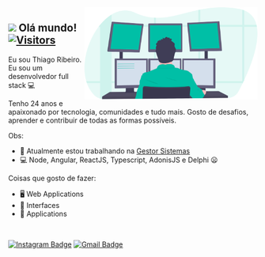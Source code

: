 <img align="right" src="https://raw.githubusercontent.com/lemesBr/lemesBr/06150644e60d484f4bcb4c84435cd86d518a4b53/undraw_programming_2svr.svg" width="350"/>

## <img src="https://media.giphy.com/media/hvRJCLFzcasrR4ia7z/giphy.gif" width="30px"> Olá mundo! [![Visitors](https://visitor-badge.glitch.me/badge?page_id=github/anajuliabit)](https://github.com/anajuliabit)
Eu sou Thiago Ribeiro.
Eu sou um desenvolvedor full stack :computer:

Tenho 24 anos e apaixonado por tecnologia, comunidades e tudo mais. Gosto de desafios, aprender e contribuir de todas as formas possíveis.

Obs:
- 🥰 Atualmente estou trabalhando na [Gestor Sistemas](https://gestorsistemas.com/)
- 💻 Node, Angular, ReactJS, Typescript, AdonisJS e Delphi 😦

Coisas que gosto de fazer:
- 🖥 Web Applications
- 🎨 Interfaces
- 📱 Applications
<br/>

[![Instagram Badge](https://img.shields.io/badge/-Instagram-purple?style=flat-square&logo=Instagram&logoColor=white&link=https://www.instagram.com/othiago.lemes/)](https://www.instagram.com/othiago.lemes/)
[![Gmail Badge](https://img.shields.io/badge/-Gmail-c14438?style=flat-square&logo=Gmail&logoColor=white&link=mailto:lemestec@gmail.com)](mailto:lemestec@gmail.com)
